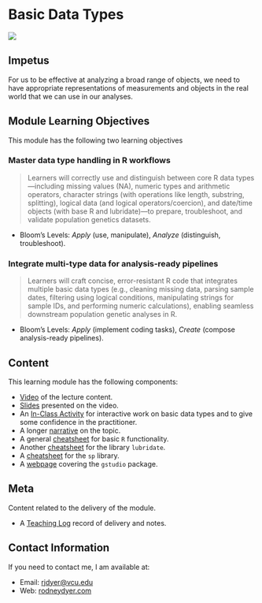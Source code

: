 # Basic Data Types

![](https://unsplash.com/photos/8OyKWQgBsKQ/download?ixid=MnwxMjA3fDB8MXxzZWFyY2h8MXx8ZGF0YSUyMHR5cGVzfGVufDB8fHx8MTY2MjQ3Njc2MQ&force=true&w=640)



## Impetus

For us to be effective at analyzing a broad range of objects, we need to have appropriate representations of measurements and objects in the real world that we can use in our analyses.  

## Module Learning Objectives

This module has the following two learning objectives

### Master data type handling in R workflows

> Learners will correctly use and distinguish between core R data types—including missing values (NA), numeric types and arithmetic operators, character strings (with operations like length, substring, splitting), logical data (and logical operators/coercion), and date/time objects (with base R and lubridate)—to prepare, troubleshoot, and validate population genetics datasets.

  - Bloom’s Levels: *Apply* (use, manipulate), *Analyze* (distinguish, troubleshoot).

### Integrate multi-type data for analysis-ready pipelines

> Learners will craft concise, error-resistant R code that integrates multiple basic data types (e.g., cleaning missing data, parsing sample dates, filtering using logical conditions, manipulating strings for sample IDs, and performing numeric calculations), enabling seamless downstream population genetic analyses in R.

  - Bloom’s Levels: *Apply* (implement coding tasks), *Create* (compose analysis-ready pipelines).

## Content

This learning module has the following components:

 - [Video](https://www.loom.com/share/bfb38096deaf40ce81c04abfb6b24ee8?sid=a6d43f6d-b41f-4175-b5b4-dca9bdebb450) of the lecture content.  
 - [Slides](https://dyerlabteaching.github.io/Basic-Data-Types/slides.html) presented on the video.  
 - An [In-Class Activity](https://dyerlabteaching.github.io/Basic-Data-Types/in-class_data_types.html) for interactive work on basic data types and to give some confidence in the practitioner.
 - A longer [narrative](https://dyerlabteaching.github.io/Basic-Data-Types/narrative.html) on the topic.    
 - A general [cheatsheet](https://raw.githubusercontent.com/rstudio/cheatsheets/master/base-r.pdf) for basic `R` functionality.  
 - Another [cheatsheet](https://github.com/DyerlabTeaching/Basic-Data-Types/raw/main/R_lubridate.pdf) for the library `lubridate`.
 - A [cheatsheet](https://rstudio.github.io/cheatsheets/sf.pdf) for the `sp` library.
 - A [webpage](https://dyerlab.github.io/gstudio/) covering the `gstudio` package. 

## Meta

Content related to the delivery of the module.

- A [Teaching Log](https://dyerlabteaching.github.io/Basic-Data-Types/TeachingLog.html) record of delivery and notes.

## Contact Information

If you need to contact me, I am available at:  

 - Email: [rjdyer@vcu.edu](mailto://rjdyer@vcu.edu)    
 - Web: [rodneydyer.com](https://rodneydyer.com)   
